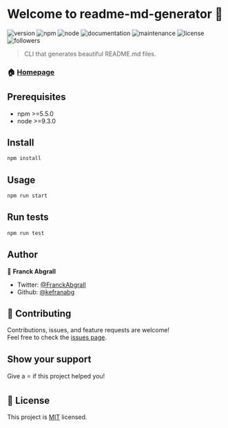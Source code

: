 # Welcome to readme-md-generator 👋

![version](https://img.shields.io/badge/version-0.5.0-blue.svg?cacheSeconds=2592000)
![npm](https://img.shields.io/badge/npm-%3E%3D5.5.0-blue.svg)
![node](https://img.shields.io/badge/node-%3E%3D9.3.0-blue.svg)
![documentation](https://img.shields.io/badge/documentation-yes-brightgreen.svg)
![maintenance](https://img.shields.io/badge/Maintained-yes-green.svg)
![license](https://img.shields.io/badge/License-MIT-yellow.svg)
![followers](https://img.shields.io/twitter/follow/:FranckAbgrall.svg?style=social)

> CLI that generates beautiful README.md files.

### 🏠 [Homepage](#)

## Prerequisites

- npm >=5.5.0
- node >=9.3.0

## Install

```bash
npm install
```

## Usage

```bash
npm run start
```

## Run tests

```bash
npm run test
```
## Author

👤 **Franck Abgrall**

- Twitter: [@FranckAbgrall](https://twitter.com/FranckAbgrall)
- Github: [@kefranabg](https://github.com/kefranabg)

## 🤝 Contributing

Contributions, issues, and feature requests are welcome!<br />
Feel free to check the [issues page](#).

## Show your support

Give a ⭐️ if this project helped you!

## 📝 License

This project is [MIT](https://opensource.org/licenses/MIT) licensed.
